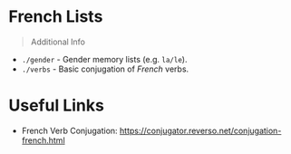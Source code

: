 # French Lists
> Additional Info

- `./gender` - Gender memory lists (e.g. `la/le`).
- `./verbs` - Basic conjugation of _French_ verbs.


# Useful Links

- French Verb Conjugation: https://conjugator.reverso.net/conjugation-french.html